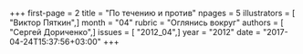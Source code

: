 +++
first-page = 2
title = "По течению и против"
npages = 5
illustrators = [ "Виктор Пяткин",]
month = "04"
rubric = "Оглянись вокруг"
authors = [ "Сергей Дориченко",]
issues = [ "2012_04",]
year = "2012"
date = "2017-04-24T15:37:56+03:00"
+++
